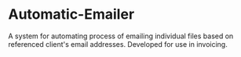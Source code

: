 # Automatic-Emailer
A system for automating process of emailing individual files based on referenced client's email addresses. Developed for use in invoicing.
